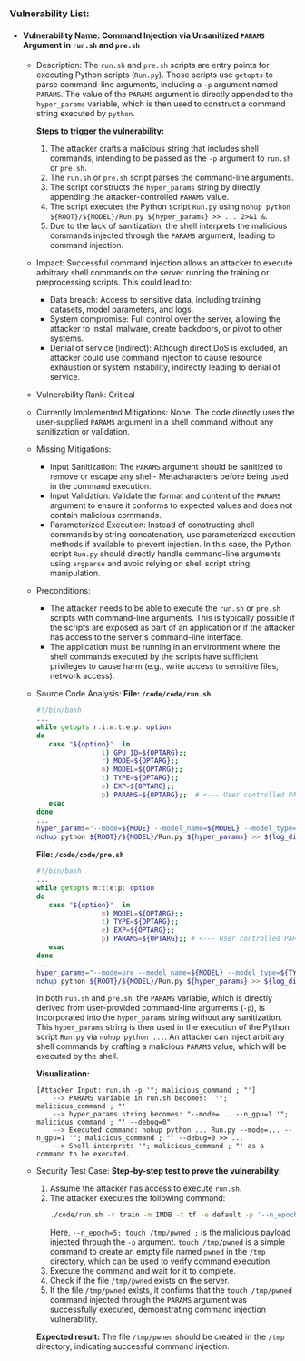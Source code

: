 ### Vulnerability List:

*   #### Vulnerability Name: Command Injection via Unsanitized `PARAMS` Argument in `run.sh` and `pre.sh`

    *   Description:
        The `run.sh` and `pre.sh` scripts are entry points for executing Python scripts (`Run.py`). These scripts use `getopts` to parse command-line arguments, including a `-p` argument named `PARAMS`. The value of the `PARAMS` argument is directly appended to the `hyper_params` variable, which is then used to construct a command string executed by `python`.

        **Steps to trigger the vulnerability:**
        1.  The attacker crafts a malicious string that includes shell commands, intending to be passed as the `-p` argument to `run.sh` or `pre.sh`.
        2.  The `run.sh` or `pre.sh` script parses the command-line arguments.
        3.  The script constructs the `hyper_params` string by directly appending the attacker-controlled `PARAMS` value.
        4.  The script executes the Python script `Run.py` using `nohup python ${ROOT}/${MODEL}/Run.py ${hyper_params} >> ... 2>&1 &`.
        5.  Due to the lack of sanitization, the shell interprets the malicious commands injected through the `PARAMS` argument, leading to command injection.

    *   Impact:
        Successful command injection allows an attacker to execute arbitrary shell commands on the server running the training or preprocessing scripts. This could lead to:
        - Data breach: Access to sensitive data, including training datasets, model parameters, and logs.
        - System compromise: Full control over the server, allowing the attacker to install malware, create backdoors, or pivot to other systems.
        - Denial of service (indirect):  Although direct DoS is excluded, an attacker could use command injection to cause resource exhaustion or system instability, indirectly leading to denial of service.

    *   Vulnerability Rank: Critical

    *   Currently Implemented Mitigations:
        None. The code directly uses the user-supplied `PARAMS` argument in a shell command without any sanitization or validation.

    *   Missing Mitigations:
        - Input Sanitization: The `PARAMS` argument should be sanitized to remove or escape any shell- Metacharacters before being used in the command execution.
        - Input Validation: Validate the format and content of the `PARAMS` argument to ensure it conforms to expected values and does not contain malicious commands.
        - Parameterized Execution: Instead of constructing shell commands by string concatenation, use parameterized execution methods if available to prevent injection. In this case, the Python script `Run.py` should directly handle command-line arguments using `argparse` and avoid relying on shell script string manipulation.

    *   Preconditions:
        - The attacker needs to be able to execute the `run.sh` or `pre.sh` scripts with command-line arguments. This is typically possible if the scripts are exposed as part of an application or if the attacker has access to the server's command-line interface.
        - The application must be running in an environment where the shell commands executed by the scripts have sufficient privileges to cause harm (e.g., write access to sensitive files, network access).

    *   Source Code Analysis:
        **File: `/code/code/run.sh`**
        ```bash
        #!/bin/bash
        ...
        while getopts r:i:m:t:e:p: option
        do
           case "${option}"  in
                        i) GPU_ID=${OPTARG};;
                        r) MODE=${OPTARG};;
                        m) MODEL=${OPTARG};;
                        t) TYPE=${OPTARG};;
                        e) EXP=${OPTARG};;
                        p) PARAMS=${OPTARG};;  # <--- User controlled PARAMS
           esac
        done
        ...
        hyper_params="--mode=${MODE} --model_name=${MODEL} --model_type=${TYPE} --exp_name=${EXP} --job_id=${TS} --n_gpu=1 ${PARAMS} --debug=0" # <--- Unsanitized PARAMS used here
        nohup python ${ROOT}/${MODEL}/Run.py ${hyper_params} >> ${log_dir}/${MODE}.log 2>&1 & # <--- Command execution
        ```

        **File: `/code/code/pre.sh`**
        ```bash
        #!/bin/bash
        ...
        while getopts m:t:e:p: option
        do
           case "${option}"  in
                        m) MODEL=${OPTARG};;
                        t) TYPE=${OPTARG};;
                        e) EXP=${OPTARG};;
                        p) PARAMS=${OPTARG};; # <--- User controlled PARAMS
           esac
        done
        ...
        hyper_params="--mode=pre --model_name=${MODEL} --model_type=${TYPE} --exp_name=${EXP} --job_id=${TS} ${PARAMS} --n_gpu=1 --debug=0" # <--- Unsanitized PARAMS used here
        nohup python ${ROOT}/${MODEL}/Run.py ${hyper_params} >> ${log_dir}/${TS}_pre.log 2>&1 & # <--- Command execution
        ```

        In both `run.sh` and `pre.sh`, the `PARAMS` variable, which is directly derived from user-provided command-line arguments (`-p`), is incorporated into the `hyper_params` string without any sanitization. This `hyper_params` string is then used in the execution of the Python script `Run.py` via `nohup python ...`.  An attacker can inject arbitrary shell commands by crafting a malicious `PARAMS` value, which will be executed by the shell.

        **Visualization:**

        ```
        [Attacker Input: run.sh -p '"; malicious_command ; "']
            --> PARAMS variable in run.sh becomes:  '"; malicious_command ; "'
            --> hyper_params string becomes: "--mode=... --n_gpu=1 '"; malicious_command ; "' --debug=0"
            --> Executed command: nohup python ... Run.py --mode=... --n_gpu=1 '"; malicious_command ; "' --debug=0 >> ...
            --> Shell interprets '"; malicious_command ; "' as a command to be executed.
        ```


    *   Security Test Case:
        **Step-by-step test to prove the vulnerability:**
        1.  Assume the attacker has access to execute `run.sh`.
        2.  The attacker executes the following command:
            ```bash
            ./code/run.sh -r train -m IMDB -t tf -e default -p '--n_epoch=5; touch /tmp/pwned ;'
            ```
            Here, `--n_epoch=5; touch /tmp/pwned ;` is the malicious payload injected through the `-p` argument.  `touch /tmp/pwned` is a simple command to create an empty file named `pwned` in the `/tmp` directory, which can be used to verify command execution.
        3.  Execute the command and wait for it to complete.
        4.  Check if the file `/tmp/pwned` exists on the server.
        5.  If the file `/tmp/pwned` exists, it confirms that the `touch /tmp/pwned` command injected through the `PARAMS` argument was successfully executed, demonstrating command injection vulnerability.

        **Expected result:** The file `/tmp/pwned` should be created in the `/tmp` directory, indicating successful command injection.